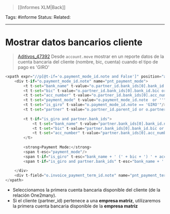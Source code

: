 > [[Informes XLM|Back]]

Tags: #informe
Status: 
Related: 

___

# Mostrar datos bancarios cliente

> [Aditivos_47392](https://github.com/puntsistemes/aditivos_odoo/commit/16be58f06be6ebb8e31cd60ef6d022d6a3f43ad3#diff-2677e5acc6af7f548dbb3bba7ed69890da79d310d66fe2db5772de6918e082de)
> Desde `account.move` mostrar en un reporte datos de la cuenta bancaria del cliente (nombre, bic, cuenta) cuando el tipo de pago es 'GIRO'


```python
<xpath expr="//p[@t-if='o.payment_mode_id.note and False']" position="after">
	<div t-if="o.payment_mode_id.note" name="pnt_payment_mode">
		<t t-set="bank_name" t-value="o.partner_id.bank_ids[0].bank_id.name or ''"/>
		<t t-set="bic" t-value="o.partner_id.bank_ids[0].bank_id.bic or ''"/>
		<t t-set="acc_number" t-value="o.partner_id.bank_ids[0].acc_number or ''"/>
		<t t-set="payment_mode" t-value="o.payment_mode_id.note  or ''"/>
		<t t-set="is_giro" t-value="o.payment_mode_id.note == 'GIRO'"/>
		<t t-set="partner" t-value="o.partner_id.parent_id or o.partner_id"/>
		
		<t t-if="is_giro and partner.bank_ids">
			<t t-set="bank_name" t-value="partner.bank_ids[0].bank_id.name or ''"/>
			<t t-set="bic" t-value="partner.bank_ids[0].bank_id.bic or ''"/>
			<t t-set="acc_number" t-value="partner.bank_ids[0].acc_number or ''"/>
		</t>
		
		<strong>Payment Mode:</strong>
		<span t-esc="payment_mode"/>
		<span t-if="is_giro" t-esc="bank_name + ' (' + bic + ') ' + acc_number" />
		<span t-if="is_giro and partner.bank_ids" t-esc="bank_name + ' (' + bic + ') ' + acc_number" />
		
	</div>
	<div t-field="o.invoice_payment_term_id.note" name="pnt_payment_term"/>
</xpath>
```

- Seleccionamos la primera cuenta bancaria disponible del cliente (de la relación One2many).
- Si el cliente (partner_id) pertenece a una **empresa matriz**, utilizaremos la primera cuenta bancaria disponible de la **empresa matriz**